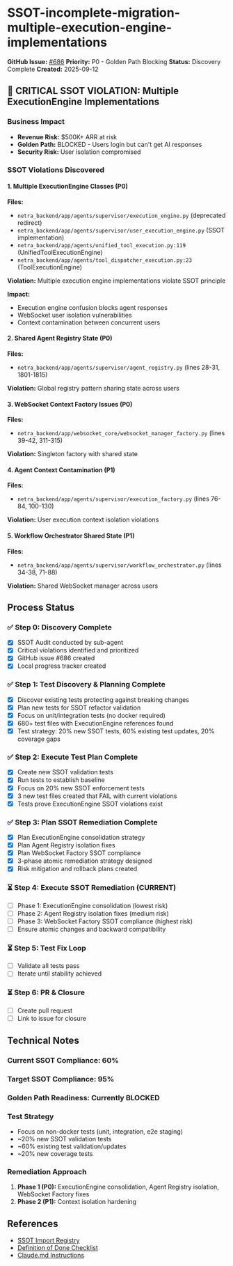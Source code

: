# SSOT-incomplete-migration-multiple-execution-engine-implementations

**GitHub Issue:** [#686](https://github.com/netra-systems/netra-apex/issues/686)
**Priority:** P0 - Golden Path Blocking
**Status:** Discovery Complete
**Created:** 2025-09-12

## 🚨 CRITICAL SSOT VIOLATION: Multiple ExecutionEngine Implementations

### Business Impact
- **Revenue Risk:** $500K+ ARR at risk
- **Golden Path:** BLOCKED - Users login but can't get AI responses
- **Security Risk:** User isolation compromised

### SSOT Violations Discovered

#### 1. Multiple ExecutionEngine Classes (P0)
**Files:**
- `netra_backend/app/agents/supervisor/execution_engine.py` (deprecated redirect)
- `netra_backend/app/agents/supervisor/user_execution_engine.py` (SSOT implementation)
- `netra_backend/app/agents/unified_tool_execution.py:119` (UnifiedToolExecutionEngine)
- `netra_backend/app/agents/tool_dispatcher_execution.py:23` (ToolExecutionEngine)

**Violation:** Multiple execution engine implementations violate SSOT principle

**Impact:**
- Execution engine confusion blocks agent responses
- WebSocket user isolation vulnerabilities
- Context contamination between concurrent users

#### 2. Shared Agent Registry State (P0)
**Files:**
- `netra_backend/app/agents/supervisor/agent_registry.py` (lines 28-31, 1801-1815)

**Violation:** Global registry pattern sharing state across users

#### 3. WebSocket Context Factory Issues (P0)
**Files:**
- `netra_backend/app/websocket_core/websocket_manager_factory.py` (lines 39-42, 311-315)

**Violation:** Singleton factory with shared state

#### 4. Agent Context Contamination (P1)
**Files:**
- `netra_backend/app/agents/supervisor/execution_factory.py` (lines 76-84, 100-130)

**Violation:** User execution context isolation violations

#### 5. Workflow Orchestrator Shared State (P1)
**Files:**
- `netra_backend/app/agents/supervisor/workflow_orchestrator.py` (lines 34-38, 71-88)

**Violation:** Shared WebSocket manager across users

## Process Status

### ✅ Step 0: Discovery Complete
- [x] SSOT Audit conducted by sub-agent
- [x] Critical violations identified and prioritized
- [x] GitHub issue #686 created
- [x] Local progress tracker created

### ✅ Step 1: Test Discovery & Planning Complete
- [x] Discover existing tests protecting against breaking changes
- [x] Plan new tests for SSOT refactor validation
- [x] Focus on unit/integration tests (no docker required)
- [x] 680+ test files with ExecutionEngine references found
- [x] Test strategy: 20% new SSOT tests, 60% existing test updates, 20% coverage gaps

### ✅ Step 2: Execute Test Plan Complete
- [x] Create new SSOT validation tests
- [x] Run tests to establish baseline
- [x] Focus on 20% new SSOT enforcement tests
- [x] 3 new test files created that FAIL with current violations
- [x] Tests prove ExecutionEngine SSOT violations exist

### ✅ Step 3: Plan SSOT Remediation Complete
- [x] Plan ExecutionEngine consolidation strategy
- [x] Plan Agent Registry isolation fixes
- [x] Plan WebSocket Factory SSOT compliance
- [x] 3-phase atomic remediation strategy designed
- [x] Risk mitigation and rollback plans created

### ⏳ Step 4: Execute SSOT Remediation (CURRENT)
- [ ] Phase 1: ExecutionEngine consolidation (lowest risk)
- [ ] Phase 2: Agent Registry isolation fixes (medium risk)
- [ ] Phase 3: WebSocket Factory SSOT compliance (highest risk)
- [ ] Ensure atomic changes and backward compatibility

### ⏳ Step 5: Test Fix Loop
- [ ] Validate all tests pass
- [ ] Iterate until stability achieved

### ⏳ Step 6: PR & Closure
- [ ] Create pull request
- [ ] Link to issue for closure

## Technical Notes

### Current SSOT Compliance: 60%
### Target SSOT Compliance: 95%
### Golden Path Readiness: Currently BLOCKED

### Test Strategy
- Focus on non-docker tests (unit, integration, e2e staging)
- ~20% new SSOT validation tests
- ~60% existing test validation/updates
- ~20% new coverage tests

### Remediation Approach
1. **Phase 1 (P0):** ExecutionEngine consolidation, Agent Registry isolation, WebSocket Factory fixes
2. **Phase 2 (P1):** Context isolation hardening

## References
- [SSOT Import Registry](SSOT_IMPORT_REGISTRY.md)
- [Definition of Done Checklist](reports/DEFINITION_OF_DONE_CHECKLIST.md)
- [Claude.md Instructions](CLAUDE.md)